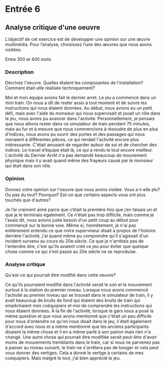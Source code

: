 # Entrée 6
## Analyse critique d'une oeuvre

L’objectif de cet exercice est de développer une opinion sur une œuvre multimédia. Pour l’analyse, choisissez l’une des œuvres que nous avons visitées. 

Entre 300 et 400 mots. 

### Description
Décrivez l'oeuvre. Quelles étaient les composantes de l'installation? Comment était-elle réalisée techniquement? 

Moi et mon équipe avions fait le dernier arret. Le jeu a commencé dans un mini train. On nous a dit de rester assis à tout moment et de suivre les instructions qui nous étaient données. Au début, nous avions eu un petit défi, mais avec l'aide du monsieur qui nous supervisait et jouait un rôle dans le jeu, nous avons pu avancer dans l'activité. Personnellement, je pensais que nous allions rester dans ce simulateur de train pendant 75 minutes, mais au fur et à mesure que nous commencions à résoudre de plus en plus d'indices, nous avons pu ouvrir des portes et des passages qui nous menaient à différentes pièces, ce qui rendait l'activité encore plus intéressante. C'était amusant de regarder autour de soi et de chercher des indices. Le travail d’équipe était là, ce qui a rendu le tout encore meilleur. L'activité du Dernier Arrêt n'a pas demandé beaucoup de mouvement physique mais il y avait quand même des frayeurs causé par le monsieur qui était dans son rôle.

### Opinion
Donnez votre opinion sur l'oeuvre que nous avons visitée. Vous a-t-elle plu? Ou pas du tout? Pourquoi? Est-ce que certains aspects vous ont plus touchés que d'autres? 

Je l’ai vraiment aimé parce que c’était la première fois que j’en faisais un et que je le terminais également. Ce n'était pas trop difficile, mais comme je l'avais dit, nous avions juste besoin d'un petit coup au début pour commençé sur la bonne voie. Même si, honnêtement, je n'ai pas entièrement entendu ce que notre superviseur disait à propos de l'histoire derrière l'activité, j'ai quand même pu comprendre qu'il s'agissait d'un incident survenu au cours du 20e siècle. Ce que je n'arrêtais pas de l'entendre dire, c'est qu'ils avaient créé ce jeu pour éviter que quelque chose comme ce qui s'est passé au 20e siècle ne se reproduise.

### Analyse critique
Qu'est-ce qui pourrait être modifié dans cette oeuvre? 

Ce qu'ils pourraient modifié dans l'activité serait le son et le mouvement surtout à la station du premier niveau. Lorsque nous avons commencé l'activité au premier niveau qui se trouvait dans le simulateur de train, il y avait beaucoup de bruits de fond qui étaient des bruits de train qui empêchaient mes coéquipiers et moi de comprendre les instructions qui nous étaient données. À la fin de l'activité, lorsque le gars nous a posé la même question et que nous avons mentionné que c'était un peu difficile pour nous d'entendre ce qu'on nous disait dans le jeu, il était également d'accord avec nous et a même mentionné que les anciens participants disaient la même chose et il en a même parlé à son patron mais rien n'a changé. Une autre chose qui pourrait être modifiée serait peut-être d'avoir moins de mouvements tremblants dans le train, car si vous ne parvenez pas à passer au niveau suivant, le train ne s'arrêtera pas de bouger et cela peut vous donner des vertiges. Cela a donné le vertige à certains de mes coéquipiers. Mais malgré le tout, j'ai bien apprécié le jeu.
